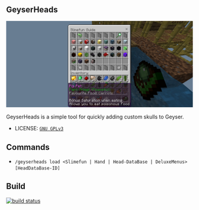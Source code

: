## GeyserHeads
![showcase](https://github.com/hahaa13/Geyser-Slimefun-Heads/blob/master/.github/IMAGES/showcase.jpg?raw=true)

GeyserHeads is a simple tool for quickly adding custom skulls to Geyser.

- LICENSE: [`GNU GPLv3`](https://github.com/hahaa13/geyser-slimefun-heads/blob/master/LICENSE)
## Commands
- `/geyserheads load <Slimefun | Hand | Head-DataBase | DeluxeMenus> [HeadDataBase-ID]`
## Build
[![build status](https://github.com/hahaa13/geyserheads/actions/workflows/maven.yml/badge.svg)](https://github.com/hahaa13/GeyserHeads/actions/workflows/maven.yml)

